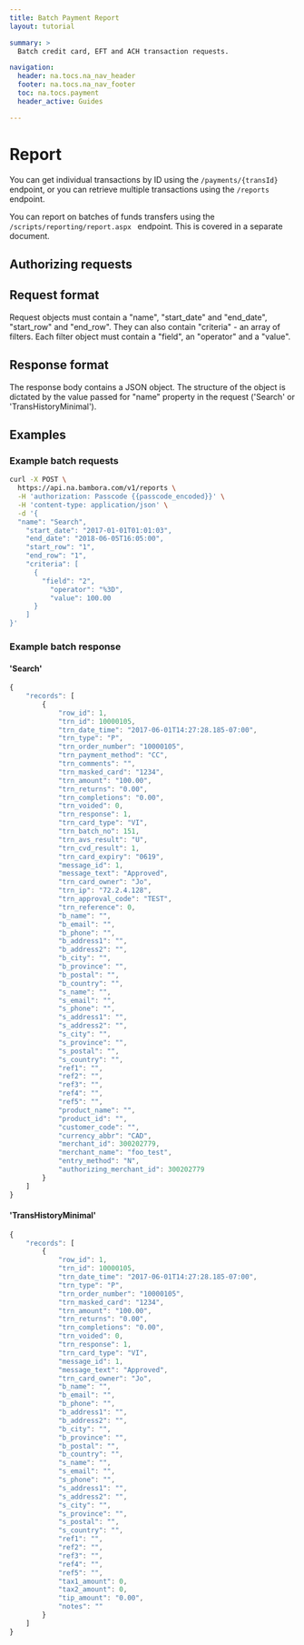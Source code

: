 ```yaml
---
title: Batch Payment Report
layout: tutorial

summary: >
  Batch credit card, EFT and ACH transaction requests.

navigation:
  header: na.tocs.na_nav_header
  footer: na.tocs.na_nav_footer
  toc: na.tocs.payment
  header_active: Guides

---
```


# Report

You can get individual transactions by ID using the `/payments/{transId}` endpoint, or you can retrieve multiple transactions using the `/reports` endpoint.

You can report on batches of funds transfers using the `/scripts/reporting/report.aspx ` endpoint. This is covered in a separate document.

## Authorizing requests

## Request format

Request objects must contain a "name",  "start_date" and "end_date", "start_row" and "end_row". They can also contain "criteria" - an array of filters. Each filter object must contain a "field", an "operator" and a "value".

## Response format

The response body contains a JSON object. The structure of the object is dictated by the value passed for "name" property in the request ('Search' or 'TransHistoryMinimal').

## Examples

### Example batch requests

```bash
curl -X POST \
  https://api.na.bambora.com/v1/reports \
  -H 'authorization: Passcode {{passcode_encoded}}' \
  -H 'content-type: application/json' \
  -d '{
  "name": "Search",
    "start_date": "2017-01-01T01:01:03",
    "end_date": "2018-06-05T16:05:00",   
    "start_row": "1",
    "end_row": "1",
    "criteria": [
      {
        "field": "2",
          "operator": "%3D",
          "value": 100.00
      }
    ]
}'
```

### Example batch response

#### 'Search'

```javascript
{
    "records": [
        {
            "row_id": 1,
            "trn_id": 10000105,
            "trn_date_time": "2017-06-01T14:27:28.185-07:00",
            "trn_type": "P",
            "trn_order_number": "10000105",
            "trn_payment_method": "CC",
            "trn_comments": "",
            "trn_masked_card": "1234",
            "trn_amount": "100.00",
            "trn_returns": "0.00",
            "trn_completions": "0.00",
            "trn_voided": 0,
            "trn_response": 1,
            "trn_card_type": "VI",
            "trn_batch_no": 151,
            "trn_avs_result": "U",
            "trn_cvd_result": 1,
            "trn_card_expiry": "0619",
            "message_id": 1,
            "message_text": "Approved",
            "trn_card_owner": "Jo",
            "trn_ip": "72.2.4.128",
            "trn_approval_code": "TEST",
            "trn_reference": 0,
            "b_name": "",
            "b_email": "",
            "b_phone": "",
            "b_address1": "",
            "b_address2": "",
            "b_city": "",
            "b_province": "",
            "b_postal": "",
            "b_country": "",
            "s_name": "",
            "s_email": "",
            "s_phone": "",
            "s_address1": "",
            "s_address2": "",
            "s_city": "",
            "s_province": "",
            "s_postal": "",
            "s_country": "",
            "ref1": "",
            "ref2": "",
            "ref3": "",
            "ref4": "",
            "ref5": "",
            "product_name": "",
            "product_id": "",
            "customer_code": "",
            "currency_abbr": "CAD",
            "merchant_id": 300202779,
            "merchant_name": "foo_test",
            "entry_method": "N",
            "authorizing_merchant_id": 300202779
        }
    ]
}
```

#### 'TransHistoryMinimal'

```javascript
{
    "records": [
        {
            "row_id": 1,
            "trn_id": 10000105,
            "trn_date_time": "2017-06-01T14:27:28.185-07:00",
            "trn_type": "P",
            "trn_order_number": "10000105",
            "trn_masked_card": "1234",
            "trn_amount": "100.00",
            "trn_returns": "0.00",
            "trn_completions": "0.00",
            "trn_voided": 0,
            "trn_response": 1,
            "trn_card_type": "VI",
            "message_id": 1,
            "message_text": "Approved",
            "trn_card_owner": "Jo",
            "b_name": "",
            "b_email": "",
            "b_phone": "",
            "b_address1": "",
            "b_address2": "",
            "b_city": "",
            "b_province": "",
            "b_postal": "",
            "b_country": "",
            "s_name": "",
            "s_email": "",
            "s_phone": "",
            "s_address1": "",
            "s_address2": "",
            "s_city": "",
            "s_province": "",
            "s_postal": "",
            "s_country": "",
            "ref1": "",
            "ref2": "",
            "ref3": "",
            "ref4": "",
            "ref5": "",
            "tax1_amount": 0,
            "tax2_amount": 0,
            "tip_amount": "0.00",
            "notes": ""
        }
    ]
}
```
